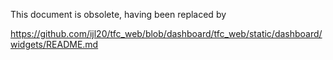 This document is obsolete, having been replaced by

  https://github.com/ijl20/tfc_web/blob/dashboard/tfc_web/static/dashboard/widgets/README.md